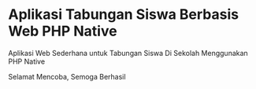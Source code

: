 # Aplikasi Tabungan Siswa Berbasis Web PHP Native

Aplikasi Web Sederhana untuk Tabungan Siswa Di Sekolah
Menggunakan PHP Native

Selamat Mencoba, Semoga Berhasil
